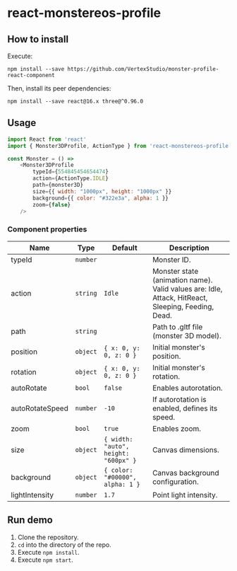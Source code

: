 # react-monstereos-profile

## How to install
Execute:
```
npm install --save https://github.com/VertexStudio/monster-profile-react-component
```

Then, install its peer dependencies:
```
npm install --save react@16.x three@^0.96.0
```

## Usage

```javascript
import React from 'react'
import { Monster3DProfile, ActionType } from 'react-monstereos-profile'

const Monster = () =>
    <Monster3DProfile
        typeId={554845454654474}
        action={ActionType.IDLE}
        path={monster3D}
        size={{ width: "1000px", height: "1000px" }}
        background={{ color: "#322e3a", alpha: 1 }}
        zoom={false}
    />
```

### Component properties
| Name            | Type     | Default                              | Description                                                                                        |
| --------------- | -------- | ------------------------------------ | -------------------------------------------------------------------------------------------------- |
| typeId          | `number` |                                      | Monster ID.                                                                                        |
| action          | `string` | `Idle`                               | Monster state (animation name). Valid values are: Idle, Attack, HitReact, Sleeping, Feeding, Dead. |
| path            | `string` |                                      | Path to .gltf file (monster 3D model).                                                             |
| position        | `object` | `{ x: 0, y: 0, z: 0 }`               | Initial monster's position.                                                                        |
| rotation        | `object` | `{ x: 0, y: 0, z: 0 }`               | Initial monster's rotation.                                                                        |
| autoRotate      | `bool`   | `false`                              | Enables autorotation.                                                                              |
| autoRotateSpeed | `number` | `-10`                                | If autorotation is enabled, defines its speed.                                                     |
| zoom            | `bool`   | `true`                               | Enables zoom.                                                                                      |
| size            | `object` | `{ width: "auto", height: "600px" }` | Canvas dimensions.                                                                                 |
| background      | `object` | `{ color: "#00000", alpha: 1 }`      | Canvas background configuration.                                                                   |
| lightIntensity  | `number` | `1.7`                                | Point light intensity.                                                                             |


## Run demo

1. Clone the repository.
2. `cd` into the directory of the repo.
3. Execute `npm install`.
4. Execute `npm start`.